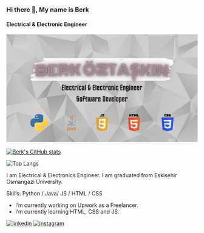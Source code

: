 ### Hi there 👋, My name is Berk
#### Electrical & Electronic Engineer

<img src="https://github.com/BerkOztaskin/BerkOztaskin/blob/main/banner.png?raw=true" alt="Hello world">


[![Berk's GitHub stats](https://github-readme-stats.vercel.app/api?username=BerkOztaskin&show_icons=true&theme=dracula)](https://github.com/BerkOztaskin)

![Top Langs](https://github-readme-stats.vercel.app/api/top-langs/?username=BerkOztaskin&layout=compact)

I am Electrical & Electronics Engineer. I am graduated from Eskisehir Osmangazi University.

Skills: Python / Java/ JS / HTML / CSS

- I’m currently working on Upwork as a Freelancer. 
- I’m currently learning HTML, CSS and JS. 


[<img src='https://cdn.jsdelivr.net/npm/simple-icons@3.0.1/icons/linkedin.svg' alt='linkedin' height='40'>](https://www.linkedin.com/in/berk-oztaskin/)  [<img src='https://cdn.jsdelivr.net/npm/simple-icons@3.0.1/icons/instagram.svg' alt='instagram' height='40'>](https://www.instagram.com/berk_oztskn/)  


